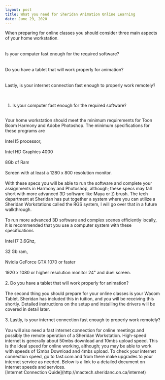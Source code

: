 ```yaml
---
layout: post
title: What you need for Sheridan Animation Online Learning 
date: June 29, 2020
--- 
```

When preparing for online classes you should consider three main aspects of your home workstation.<br>  
<br>
    Is your computer fast enough for the required software?<br>   
<br>
    Do you have a tablet that will work properly for animation?<br>  
<br>
    Lastly, is your internet connection fast enough to properly work remotely?<br>   
<br>
 

1. Is your computer fast enough for the required software?<br>   
<br>
Your home workstation should meet the minimum requirements for Toon Boom Harmony and Adobe Photoshop. The minimum specifications for these programs are<br> 
<br>
    Intel I5 processor,<br>  
<br>
    Intel HD Graphics 4000<br> 
<br>
    8Gb of Ram<br>  
<br>
    Screen with at least a 1280 x 800 resolution monitor.<br>  
<br>
With these specs you will be able to run the software and complete your assignments in Harmony and Photoshop, although; these specs may fall short with more advanced 3D software like Maya or Z-brush.  The tech department at Sheridan has put together a system where you can utilize a Sheridan Workstations called the RGS system, I will go over that in a future walkthrough.<br>    
<br>
To run more advanced 3D software and complex scenes efficiently locally, it is recommended that you use a computer system with these specifications<br> 
<br>
    Intel I7 3.6Ghz,<br>  
<br>
    32 Gb ram,<br>  
<br>
    Nvidia GeForce GTX 1070 or faster<br>  
<br>
    1920 x 1080 or higher resolution monitor 24" and duel screen.<br> 
<br>
2. Do you have a tablet that will work properly for animation?<br> 
<br>
The second thing you should prepare for your online classes is your Wacom Tablet.  Sheridan has included this in tuition, and you will be receiving this shortly. Detailed instructions on the setup and installing the drivers will be covered in detail later.<br>  
<br>
3. Lastly, is your internet connection fast enough to properly work remotely?<br> 
<br>
You will also need a fast internet connection for online meetings and possibly the remote operation of a Sheridan Workstation.  High-speed internet is generally about 50mbs download and 10mbs upload speed.  This is the ideal speed for online working, although; you may be able to work with speeds of 12mbs Download and 4mbs upload. To check your internet connection speed, go to fast.com and from there make upgrades to your internet service as needed. Below is a link to a detailed document on internet speeds and services.<br>
[Internet Connection Quide](http://mactech.sheridanc.on.ca/internet) 

